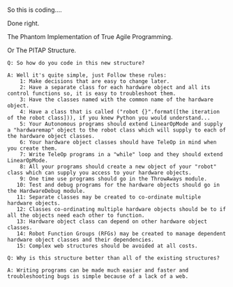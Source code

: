 #

So this is coding....

Done right.

The Phantom Implementation of True Agile Programming.

Or The PITAP Structure.

    Q: So how do you code in this new structure?

    A: Well it's quite simple, just Follow these rules:
        1: Make decisions that are easy to change later.
        2: Have a separate class for each hardware object and all its control functions so, it is easy to troubleshoot them.
        3: Have the classes named with the common name of the hardware object.
        4: Have a class that is called ("robot {}".format([the iteration of the robot class])), if you knew Python you would understand...
        5: Your Autonomous programs should extend LinearOpMode and supply a "hardwaremap" object to the robot class which will supply to each of the hardware object classes.
        6: Your hardware object classes should have TeleOp in mind when you create them.
        7: Write TeleOp programs in a "while" loop and they should extend LinearOpMode.
        8: All your programs should create a new object of your "robot" class which can supply you access to your hardware objects.
        9: One time use programs should go in the ThrowAways module.
       10: Test and debug programs for the hardware objects should go in the HardwareDebug module.
       11: Separate classes may be created to co-ordinate multiple hardware objects.
       12: Classes co-ordinating multiple hardware objects should be to if all the objects need each other to function.
       13: Hardware object class can depend on other hardware object classes.
       14: Robot Function Groups (RFGs) may be created to manage dependent hardware object classes and their dependencies.
       15: Complex web structures should be avoided at all costs.

    Q: Why is this structure better than all of the existing structures?

    A: Writing programs can be made much easier and faster and troubleshooting bugs is simple because of a lack of a web.